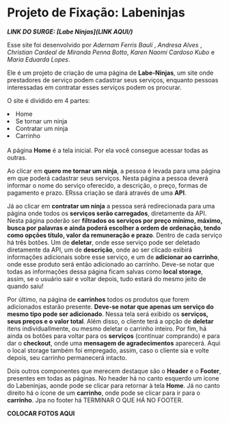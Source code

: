 # Projeto de Fixação: Labeninjas

<strong><em>LINK DO SURGE: [Labe Ninjas](LINK AQUI/)</em></strong>

Esse site foi desenvolvido por <em>Adernam Ferris Bauli </em>, <em>Andresa Alves </em>, <em> Christian Cardeal de Miranda Penna Botto</em>, <em>Karen Naomi Cardoso Kubo </em> e <em>Maria Eduarda Lopes</em>.

Ele é um projeto de criação de uma página de  <strong>Labe-Ninjas</strong>, um site onde prestadores de serviço podem cadastrar seus serviços, enquanto pessoas interessadas em contratar esses serviços podem os procurar.

O site é dividido em 4 partes:
<li>Home</li>
<li>Se tornar um ninja</li>
<li>Contratar um ninja</li>
<li>Carrinho</li>
<br>
A página <strong>Home</strong> é a tela inicial. Por ela você consegue acessar todas as outras.

Ao clicar em <strong> quero me tornar um ninja</strong>, a pessoa é levada para uma página em que poderá cadastrar seus serviços. Nesta página a pessoa deverá informar o nome do serviço oferecido, a descrição, o preço, formas de pagamento e prazo. ERssa criação se dará através de uma <strong>API</strong>.

Já ao clicar em <strong>contratar um ninja</strong> a pessoa será redirecionada para uma página onde todos os <strong>serviços serão carregados</strong>, diretamente da API.
Nesta página poderão ser <strong>filtrados os serviços por preço mínimo, máximo, busca por palavras e ainda poderá escolher a ordem de ordenação, tendo como opções título, valor da remuneração e prazo</strong>.
Dentro de cada serviço há três botões. Um de <strong>deletar</strong>, onde esse serviço pode ser deletado diretamente da API, um de <strong>descrição</strong>, onde ao ser clicado exibirá informações adicionais sobre esse serviço, e um de <strong>adicionar ao carrinho</strong>, onde esse produto será então adicionado ao carrinho.
Deve-se notar que todas as informações dessa página ficam salvas como <strong>local storage</strong>, assim, se o usuário sair e voltar depois, tudo estará do mesmo jeito de quando saiu!

Por último, na página de <strong>carrinhos</strong> todos os produtos que forem adicionados estarão presente. <strong>Deve-se notar que apenas um serviço do mesmo tipo pode ser adicionado</strong>. Nessa tela será exibido os <strong>serviços, seus preços e o valor total</strong>. Além disso, o cliente terá a opção de <strong>deletar</strong> itens individuallmente, ou mesmo deletar o carrinho inteiro.
Por fim, há ainda os botões para voltar para os <strong>serviços</strong> (continuar comprando) e para dar o <strong>checkout</strong>, onde uma <strong>mensagem de agradecimentos</strong> aparecerá.
Aqui o local storage também foi empregado, assim, caso o cliente sia e volte depois, seu carrinho permanecerá intacto.

Dois outros componentes que merecem destaque são o <strong>Header</strong> e o <strong>Footer</strong>, presentes em todas as páginas. No header há no canto esquerdo um ícone do Labeninjas, aonde pode se clicar para retornar à tela <strong>Home</strong>. Já no canto direito há o ícone de um <strong>carrinho</strong>, onde pode se clicar para ir para o <strong>carrinho</strong>.
Jpa no footer há TERMINAR O QUE HÁ NO FOOTER.

<strong>COLOCAR FOTOS AQUI</strong>
